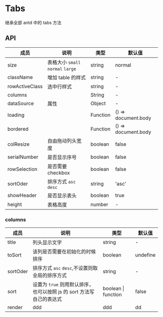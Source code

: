 # Tabs
继承全部 antd 中的 tabs 方法

## API
成员 | 说明 | 类型 | 默认值
---|---|---|---
size|表格大小 `small` `normal` `large`|string| normal
className|增加 table 的样式 |string| -
rowActiveClass|选中行样式 |string| -
columns|  | String | -
dataSource |  属性 | Object | -
loading||Function|() => document.body
bordered||Function|() => document.body
colResize|自由拖动列头宽度|boolean|false
serialNumber|是否显示序号|boolean|false
rowSelection|是否需要 checkbox |boolean|false
sortOder|排序方式 `asc` `desc`|string| 'asc'
showHeader|是否显示表头|boolean| true
height | 表格高度 |number| -


### columns
成员 | 说明 | 类型 | 默认值
---|---|---|---
title|列头显示文字|string|-
toSort|该列是否需要在初始化的时候排序|boolean| undefine
sortOder|排序方式 `asc` `desc`,不设置则取全局的排序方式|string| -
sort|设置为 `true` 则用默认排序，也可以按照 js 的 sort 方法写自己的表达式|boolean \| function|false
render|ddd|ddd|dd